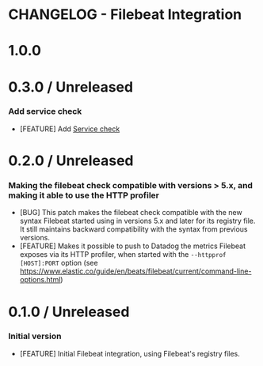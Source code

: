 # CHANGELOG - Filebeat Integration

1.0.0 
=====

0.3.0 / Unreleased
=====

### Add service check

* [FEATURE] Add [Service check](https://docs.datadoghq.com/developers/service_checks/agent_service_checks_submission/)

0.2.0 / Unreleased
=====

### Making the filebeat check compatible with versions > 5.x, and making it able to use the HTTP profiler

* [BUG] This patch makes the filebeat check compatible with the new syntax Filebeat started using in versions 5.x and later for its registry file. It still maintains backward compatibility with the syntax from previous versions.
* [FEATURE] Makes it possible to push to Datadog the metrics Filebeat exposes via its HTTP profiler, when started with the `--httpprof [HOST]:PORT` option (see https://www.elastic.co/guide/en/beats/filebeat/current/command-line-options.html)

0.1.0 / Unreleased
=====
### Initial version

* [FEATURE] Initial Filebeat integration, using Filebeat's registry files.
